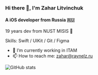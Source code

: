 ### Hi there 👋, I'm Zahar Litvinchuk
#### A iOS developer from Russia 🇷🇺
19 years dev from NUST MISIS 🏫

Skills: Swift / UIKit / Git / Figma

- 🔭 I’m currently working in ITAM 
- 📫 How to reach me: zahar@raynelz.ru 

![GitHub stats](https://github-readme-stats.vercel.app/api?username=raynelz&show_icons=true)  

